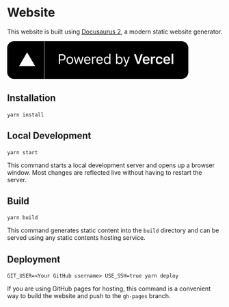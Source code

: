 # Website

This website is built using [Docusaurus 2](https://docusaurus.io/), a modern static website generator.

<a href="https://vercel.com/?utm_source=parca-dev&utm_campaign=oss" target="_blank" aria-label="Powered by Vercel">
  <img src="./static/img/powered-by-vercel.svg" alt="Powered by Vercel" />
</a>

## Installation

```console
yarn install
```

## Local Development

```console
yarn start
```

This command starts a local development server and opens up a browser window. Most changes are reflected live without having to restart the server.

## Build

```console
yarn build
```

This command generates static content into the `build` directory and can be served using any static contents hosting service.

## Deployment

```console
GIT_USER=<Your GitHub username> USE_SSH=true yarn deploy
```

If you are using GitHub pages for hosting, this command is a convenient way to build the website and push to the `gh-pages` branch.

